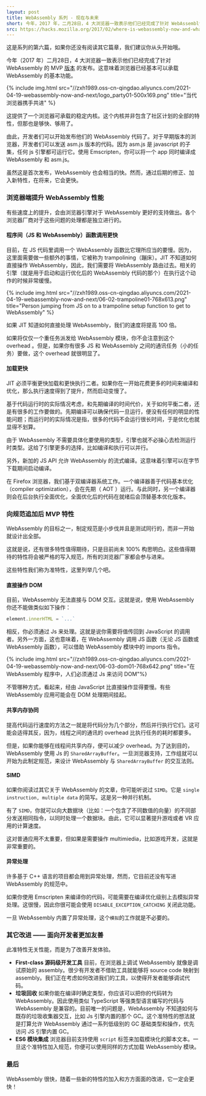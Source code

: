 ```yaml
---
layout: post
title: WebAssembly 系列 - 现在与未来
short: 今年，2017 年，二月28日，4 大浏览器一致表示他们已经完成了针对 WebAssembly 的 MVP 版本的发布
src: https://hacks.mozilla.org/2017/02/where-is-webassembly-now-and-whats-next/
---
```


这是系列的第六篇，如果你还没有阅读其它篇章，我们建议你从头开始哦。

今年（2017 年）二月28日，4 大浏览器一致表示他们已经完成了针对 WebAssembly 的 MVP [版本](https://lists.w3.org/Archives/Public/public-webassembly/2017Feb/0002.html) 的发布。这意味着浏览器已经基本可以承载 WebAssembly 的基本功能。

{% include img.html src="//zxh1989.oss-cn-qingdao.aliyuncs.com/2021-04-19-webassembly-now-and-next/logo_party01-500x169.png" title="当代浏览器携手共进" %}

这提供了一个浏览器可承载的稳定内核。这个内核并非包含了社区计划的全部的特性，但那也是够快、够用了。

由此，开发者们可以开始发布他们的 WebAssembly 代码了。对于早期版本的浏览器，开发者们可以发送 asm.js 版本的代码。因为 asm.js 是 javascript 的子集，任何 js 引擎都可运行它。使用 Emscripten，你可以将一个 app 同时编译成 WebAssembly 和 asm.js。

虽然这是首次发布，WebAssembly 也会相当的快。然而，通过后期的修正、加入新特性，在将来，它会更快。

### 浏览器端提升 WebAssembly 性能

有些速度上的提升，会由浏览器引擎对于 WebAssembly 更好的支持做出。各个浏览器厂商对于这些问题的处理都是独立进行的。

#### 程序间（JS 和 WebAssembly）函数调用更快

目前，在 JS 代码里调用一个 WebAssembly 函数比它理所应当的要慢。因为，这里面需要做一些额外的事情，它被称为 trampolining（蹦床）。JIT 不知道如何直接操作 WebAssembly，因此，我们需要将 WebAssembly 路由过去。相关的引擎（就是用于启动和运行优化后的 WebAssembly 代码的那个）在执行这个动作的时候非常缓慢。

{% include img.html src="//zxh1989.oss-cn-qingdao.aliyuncs.com/2021-04-19-webassembly-now-and-next/06-02-trampoline01-768x613.png" title="Person jumping from JS on to a trampoline setup function to get to WebAssembly" %}

如果 JIT 知道如何直接处理 WebAssembly，我们的速度将提高 100 倍。

如果将仅仅一个重任务派发给 WebAssembly 模块，你不会注意到这个 overhead 。但是，如果你有很多 JS 和 WebAssembly 之间的通讯任务（小的任务）要做，这个 overhead 就很明显了。

#### 加载更快

JIT 必须平衡更快加载和更快执行二者。如果你在一开始花费更多的时间来编译和优化，那么执行速度得到了提升，然而启动变慢了。

基于代码运行时的实际情况考虑，和先期编译的时间代价，关于如何平衡二者，还是有很多的工作要做的。先期编译可以确保代码一旦运行，便没有任何的明显的性能问题；而运行时的实际情况是指，很多的代码不会运行很长时间，于是优化也就显得不划算。

由于 WebAssembly 不需要具体化要使用的类型，引擎也就不必操心去检测运行时类型。这给了引擎更多的选择，比如编译和执行可以并行。

另外，新加的 JS API 允许 WebAssembly 的流式编译。这意味着引擎可以在字节下载期间启动编译。

在 Firefox 浏览器，我们基于双编译器系统工作。一个编译器善于代码基本优化（compiler optimization），会在先期（ AOT ）运行。与此同时，另一个编译器则会在后台执行全面优化，全面优化后的代码在就绪后会顶替基本优化版本。

### 向规范追加后 MVP 特性

WebAssembly 的目标之一，制定规范是小步伐并且是测试同行的，而非一开始就设计出全部。

这就是说，还有很多特性值得期待，只是目前尚未 100% 构思明白。这些值得期待的特性将会被严格的写入规范，所有的浏览器厂家都会参与进来。

这些特性我们称为准特性，这里列举几个吧。

#### 直接操作 DOM

目前，WebAssembly 无法直接与 DOM 交互。这就是说，使用 WebAssembly 你还不能做类似如下操作：

```ts
element.innerHTML = `...`
```

相反，你必须通过 Js 来处理。这就是说你需要将值传回到 JavaScript 的调用者。另外一方面，这也意味着，在 WebAssembly 调用 JS 函数（无论 JS 函数或 WebAssembly 函数），可以借助 WebAssembly 模块中的 imports 指令。

{% include img.html  src="//zxh1989.oss-cn-qingdao.aliyuncs.com/2021-04-19-webassembly-now-and-next/06-03-dom01-768x642.png" title="在 WebAssembly 程序中，人们必须通过 Js 来访问 DOM"%}

不管哪种方式，看起来，经由 JavaScript 比直接操作显得要慢。有些 WebAssembly 应用可能会在 DOM 处理期间挂起。

#### 共享内存协同

提高代码运行速度的方法之一就是将代码分为几个部分，然后并行执行它们。这可能会适得其反，因为，线程之间的通讯的 overhead 比执行任务的耗时都要多。

但是，如果你能够在线程间共享内存，便可以减少 overhead。为了达到目的，WebAssembly 使用 Js 的 `SharedArrayBuffer`。一旦浏览器支持，工作组就可以开始为此制定规范，来设计 WebAssembly 与 `SharedArrayBuffer` 的交互法则。

#### SIMD

如果你阅读过其它关于 WebAssembly 的文章，你可能听说过 `SIMD`。它是 `single instruction, multiple data` 的简写。这是另一种并行机制。

有了 `SIMD`，你就可以向大数据块（比如：一个包含了不同数值的向量）的不同部分发送相同指令，以同时处理一个数据块。由此，它可以显著提升游戏或者 VR 应用的计算速度。

这对普通应用不太重要，但如果是需要操作 multimiedia，比如游戏开发，这就是非常重要的。

#### 异常处理

许多基于 C++ 语言的项目都会用到异常处理，然而，它目前还没有写进 WebAssembly 的规范中。

如果你使用 Emscripten 来编译你的代码，可能需要在编译优化级别上去模拟异常处理。这很慢，因此你很可能会使用 `DISABLE_EXCEPTION_CATCHING` 关闭此功能。

一旦 WebAssembly 内置了异常处理，这个`模拟`的工作就是不必要的。

### 其它改进 —— 面向开发者更加友善

此准特性无关性能，而是为了改善开发体验。

- **First-class 源码级开发工具**
  目前，在浏览器上调试 WebAssembly 就像是调试原始的 assembly。很少有开发者不借助工具就能够将 source code 映射到 assembly。我们正在考虑如何改进我们的工具，以使得开发者能够调试代码。
- **垃圾回收**
  如果你能在编译时确定类型，你应该可以把你的代码转为 WebAssembly。因此使用类似 TypeScript 等强类型语言编写的代码与 WebAssembly 是兼容的。目前唯一的问题是，WebAssembly 不知道如何与既存的垃圾收集器交互，比如 Js 引擎内置的那个 GC。这个准特性的想法就是打算允许 WebAssembly 通过一系列低级别的 GC 基础类型和操作，优先访问 JS 引擎内置 GC。
- **ES6 模块集成**
  浏览器目前支持使用 `script` 标签来加载模块化的脚本文本。一旦这个准特性加入规范，你便可以使用同样的方式加载 WebAssembly 模块。

### 最后

WebAssembly 很快，随着一些新的特性的加入和方方面面的改进，它一定会更快！